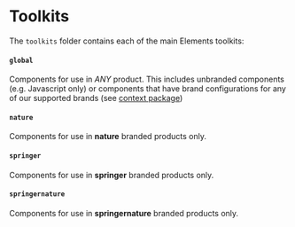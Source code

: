 # Toolkits

The `toolkits` folder contains each of the main Elements toolkits:

#### `global`
Components for use in _ANY_ product. This includes unbranded components (e.g. Javascript only) or components that have brand configurations for any of our supported brands (see [context package](../context/README.md))

#### `nature`
Components for use in **nature** branded products only.

#### `springer`
Components for use in **springer** branded products only.

#### `springernature`
Components for use in **springernature** branded products only.